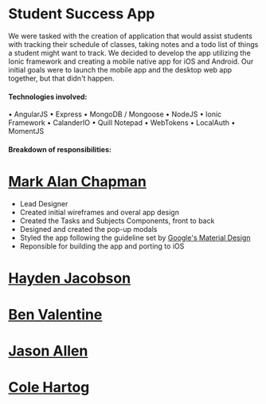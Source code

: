 # Student Success App

We were tasked with the creation of application that would assist students with tracking their schedule of classes, taking notes 
and a todo list of things a student might want to track. We decided to develop the app utilizing the Ionic framework and creating a 
mobile native app for iOS and Android. Our initial goals were to launch the mobile app and the desktop web app together, but that didn't
happen. 

#### Technologies involved: 
• AngularJS • Express • MongoDB / Mongoose • NodeJS • Ionic Framework • CalanderIO • Quill Notepad • WebTokens • LocalAuth • MomentJS

#### Breakdown of responsibilities:

# [Mark Alan Chapman](https://github.com/mchapman101)
* Lead Designer
* Created initial wireframes and overal app design
* Created the Tasks and Subjects Components, front to back
* Designed and created the pop-up modals
* Styled the app following the guideline set by [Google's Material Design](https://material.google.com/)
* Reponsible for building the app and porting to iOS

# [Hayden Jacobson](https://github.com/haydenguitar411)

# [Ben Valentine](https://github.com/biggrizzly11)

# [Jason Allen]()

# [Cole Hartog](https://github.com/ColeHartog)
 
